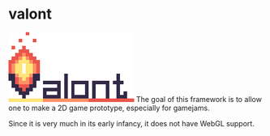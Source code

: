 # valont
![Logo of Valont](valont_logo_github.png)
The goal of this framework is to allow one to make a 2D game prototype, especially for gamejams.

Since it is very much in its early infancy, it does not have WebGL support. 

